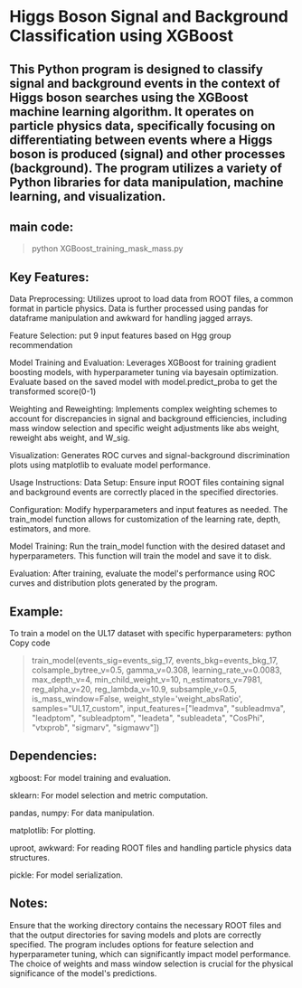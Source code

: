 # Higgs Boson Signal and Background Classification using XGBoost
## This Python program is designed to classify signal and background events in the context of Higgs boson searches using the XGBoost machine learning algorithm. It operates on particle physics data, specifically focusing on differentiating between events where a Higgs boson is produced (signal) and other processes (background). The program utilizes a variety of Python libraries for data manipulation, machine learning, and visualization.

## main code:
> python XGBoost_training_mask_mass.py
## Key Features:
Data Preprocessing: Utilizes uproot to load data from ROOT files, a common format in particle physics. Data is further processed using pandas for dataframe manipulation and awkward for handling jagged arrays.

Feature Selection: put 9 input features based on Hgg group recommendation

Model Training and Evaluation: Leverages XGBoost for training gradient boosting models, with hyperparameter tuning via bayesain optimization. Evaluate based on the saved model with model.predict_proba to get the transformed score(0-1)

Weighting and Reweighting: Implements complex weighting schemes to account for discrepancies in signal and background efficiencies, including mass window selection and specific weight adjustments like abs weight, reweight abs weight, and W_sig.

Visualization: Generates ROC curves and signal-background discrimination plots using matplotlib to evaluate model performance.

Usage Instructions:
Data Setup: Ensure input ROOT files containing signal and background events are correctly placed in the specified directories.

Configuration: Modify hyperparameters and input features as needed. The train_model function allows for customization of the learning rate, depth, estimators, and more.

Model Training: Run the train_model function with the desired dataset and hyperparameters. This function will train the model and save it to disk.

Evaluation: After training, evaluate the model's performance using ROC curves and distribution plots generated by the program.
## Example:
To train a model on the UL17 dataset with specific hyperparameters:
 python
Copy code
> train_model(events_sig=events_sig_17, events_bkg=events_bkg_17, colsample_bytree_v=0.5, gamma_v=0.308, learning_rate_v=0.0083, max_depth_v=4, min_child_weight_v=10, n_estimators_v=7981, reg_alpha_v=20, reg_lambda_v=10.9, subsample_v=0.5, is_mass_window=False, weight_style='weight_absRatio', samples="UL17_custom", input_features=["leadmva", "subleadmva", "leadptom", "subleadptom", "leadeta", "subleadeta", "CosPhi", "vtxprob", "sigmarv", "sigmawv"]) 


## Dependencies:
xgboost: For model training and evaluation.

sklearn: For model selection and metric computation.

pandas, numpy: For data manipulation.

matplotlib: For plotting.

uproot, awkward: For reading ROOT files and handling particle physics data structures.

pickle: For model serialization.

## Notes:
Ensure that the working directory contains the necessary ROOT files and that the output directories for saving models and plots are correctly specified.
The program includes options for feature selection and hyperparameter tuning, which can significantly impact model performance.
The choice of weights and mass window selection is crucial for the physical significance of the model's predictions.